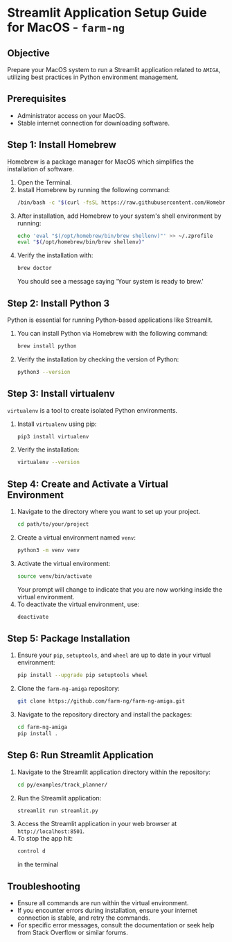 
# Streamlit Application Setup Guide for MacOS - `farm-ng`

## Objective
Prepare your MacOS system to run a Streamlit application related to `AMIGA`, utilizing best practices in Python environment management.

## Prerequisites
- Administrator access on your MacOS.
- Stable internet connection for downloading software.

## Step 1: Install Homebrew
Homebrew is a package manager for MacOS which simplifies the installation of software.

1. Open the Terminal.
2. Install Homebrew by running the following command:
   ```bash
   /bin/bash -c "$(curl -fsSL https://raw.githubusercontent.com/Homebrew/install/HEAD/install.sh)"
   ```
3. After installation, add Homebrew to your system's shell environment by running:
   ```bash
   echo 'eval "$(/opt/homebrew/bin/brew shellenv)"' >> ~/.zprofile
   eval "$(/opt/homebrew/bin/brew shellenv)"
   ```
4. Verify the installation with:
   ```bash
   brew doctor
   ```
   You should see a message saying 'Your system is ready to brew.'

## Step 2: Install Python 3
Python is essential for running Python-based applications like Streamlit.

1. You can install Python via Homebrew with the following command:
   ```bash
   brew install python
   ```
2. Verify the installation by checking the version of Python:
   ```bash
   python3 --version
   ```

## Step 3: Install virtualenv
`virtualenv` is a tool to create isolated Python environments.

1. Install `virtualenv` using pip:
   ```bash
   pip3 install virtualenv
   ```
2. Verify the installation:
   ```bash
   virtualenv --version
   ```

## Step 4: Create and Activate a Virtual Environment
1. Navigate to the directory where you want to set up your project.
   ```bash
   cd path/to/your/project
   ```
2. Create a virtual environment named `venv`:
   ```bash
   python3 -m venv venv
   ```
3. Activate the virtual environment:
   ```bash
   source venv/bin/activate
   ```
   Your prompt will change to indicate that you are now working inside the virtual environment.
4. To deactivate the virtual environment, use:
   ```bash
   deactivate
   ```

## Step 5: Package Installation
1. Ensure your `pip`, `setuptools`, and `wheel` are up to date in your virtual environment:
   ```bash
   pip install --upgrade pip setuptools wheel
   ```
2. Clone the `farm-ng-amiga` repository:
   ```bash
   git clone https://github.com/farm-ng/farm-ng-amiga.git
   ```
3. Navigate to the repository directory and install the packages:
   ```bash
   cd farm-ng-amiga
   pip install .
   ```

## Step 6: Run Streamlit Application
1. Navigate to the Streamlit application directory within the repository:
   ```bash
   cd py/examples/track_planner/
   ```
2. Run the Streamlit application:
   ```bash
   streamlit run streamlit.py
   ```
3. Access the Streamlit application in your web browser at `http://localhost:8501`.
4. To stop the app hit:
   ```bash
   control d
   ```
   in the terminal

## Troubleshooting
- Ensure all commands are run within the virtual environment.
- If you encounter errors during installation, ensure your internet connection is stable, and retry the commands.
- For specific error messages, consult the documentation or seek help from Stack Overflow or similar forums.

